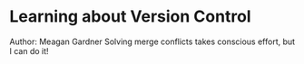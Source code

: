# Learning about Version Control
Author: Meagan Gardner
Solving merge conflicts takes conscious effort, but I can do it!